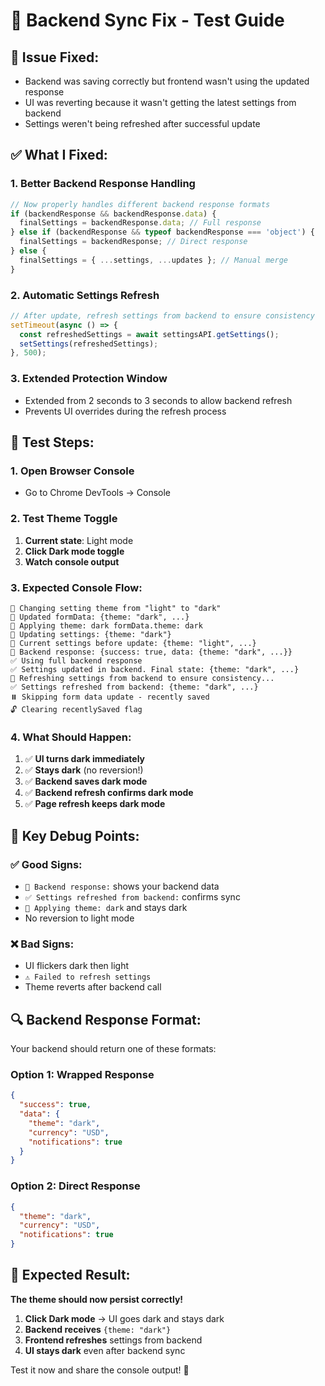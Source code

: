 # 🔄 Backend Sync Fix - Test Guide

## 🐛 **Issue Fixed:**
- Backend was saving correctly but frontend wasn't using the updated response
- UI was reverting because it wasn't getting the latest settings from backend
- Settings weren't being refreshed after successful update

## ✅ **What I Fixed:**

### **1. Better Backend Response Handling**
```javascript
// Now properly handles different backend response formats
if (backendResponse && backendResponse.data) {
  finalSettings = backendResponse.data; // Full response
} else if (backendResponse && typeof backendResponse === 'object') {
  finalSettings = backendResponse; // Direct response
} else {
  finalSettings = { ...settings, ...updates }; // Manual merge
}
```

### **2. Automatic Settings Refresh**
```javascript
// After update, refresh settings from backend to ensure consistency
setTimeout(async () => {
  const refreshedSettings = await settingsAPI.getSettings();
  setSettings(refreshedSettings);
}, 500);
```

### **3. Extended Protection Window**
- Extended from 2 seconds to 3 seconds to allow backend refresh
- Prevents UI overrides during the refresh process

## 🧪 **Test Steps:**

### **1. Open Browser Console**
- Go to Chrome DevTools → Console

### **2. Test Theme Toggle**
1. **Current state**: Light mode
2. **Click Dark mode toggle**
3. **Watch console output**

### **3. Expected Console Flow:**
```
🔧 Changing setting theme from "light" to "dark"
📝 Updated formData: {theme: "dark", ...}
🎨 Applying theme: dark formData.theme: dark
🔄 Updating settings: {theme: "dark"}
🔄 Current settings before update: {theme: "light", ...}
📡 Backend response: {success: true, data: {theme: "dark", ...}}
✅ Using full backend response
✅ Settings updated in backend. Final state: {theme: "dark", ...}
🔄 Refreshing settings from backend to ensure consistency...
✅ Settings refreshed from backend: {theme: "dark", ...}
⏸️ Skipping form data update - recently saved
🔓 Clearing recentlySaved flag
```

### **4. What Should Happen:**
1. ✅ **UI turns dark immediately**
2. ✅ **Stays dark** (no reversion!)
3. ✅ **Backend saves dark mode**
4. ✅ **Backend refresh confirms dark mode**
5. ✅ **Page refresh keeps dark mode**

## 🎯 **Key Debug Points:**

### **✅ Good Signs:**
- `📡 Backend response:` shows your backend data
- `✅ Settings refreshed from backend:` confirms sync
- `🎨 Applying theme: dark` and stays dark
- No reversion to light mode

### **❌ Bad Signs:**
- UI flickers dark then light
- `⚠️ Failed to refresh settings`
- Theme reverts after backend call

## 🔍 **Backend Response Format:**

Your backend should return one of these formats:

### **Option 1: Wrapped Response**
```json
{
  "success": true,
  "data": {
    "theme": "dark",
    "currency": "USD",
    "notifications": true
  }
}
```

### **Option 2: Direct Response**
```json
{
  "theme": "dark",
  "currency": "USD", 
  "notifications": true
}
```

## 🚀 **Expected Result:**

**The theme should now persist correctly!**

1. **Click Dark mode** → UI goes dark and stays dark
2. **Backend receives** `{theme: "dark"}`
3. **Frontend refreshes** settings from backend
4. **UI stays dark** even after backend sync

Test it now and share the console output! 🌙

